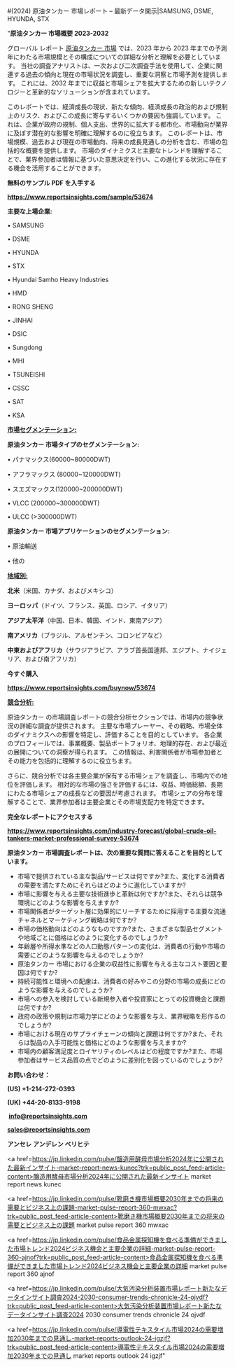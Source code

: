 #(2024) 原油タンカー 市場レポート – 最新データ開示|SAMSUNG, DSME, HYUNDA, STX

"<strong>原油タンカー 市場概要 2023-2032</strong>

グローバル レポート <a href=https://www.reportsinsights.com/sample/53674>原油タンカー 市場</a> では、2023 年から 2023 年までの予測年にわたる市場規模とその構成についての詳細な分析と理解を必要としています。 当社の調査アナリストは、一次および二次調査手法を使用して、企業に関連する過去の傾向と現在の市場状況を調査し、重要な洞察と市場予測を提供します。 これには、2032 年までに収益と市場シェアを拡大​​するための新しいテクノロジーと革新的なソリューションが含まれています。

このレポートでは、経済成長の現状、新たな傾向、経済成長の政治的および規制上のリスク、およびこの成長に寄与するいくつかの要因も強調しています。 これは、企業が政府の規制、個人支出、世界的に拡大する都市化、市場動向が業界に及ぼす潜在的な影響を明確に理解するのに役立ちます。 このレポートは、市場規模、過去および現在の市場動向、将来の成長見通しの分析を含む、市場の包括的な概要を提供します。 市場のダイナミクスと主要なトレンドを理解することで、業界参加者は情報に基づいた意思決定を行い、この進化する状況に存在する機会を活用することができます。

<strong><b>無料のサンプル PDF を入手する</b></strong>

<a href=https://www.reportsinsights.com/sample/53674><strong><u>https://www.reportsinsights.com/sample/53674</u></strong></a>

<strong>主要な上場企業:</strong>

• SAMSUNG

• DSME

• HYUNDA

• STX

• Hyundai Samho Heavy Industries

• HMD

• RONG SHENG

• JINHAI

• DSIC

• Sungdong

• MHI

• TSUNEISHI

• CSSC

• SAT

• KSA

<strong><u>市場セグメンテーション</u></strong><strong><u>:</u></strong>

<strong>原油タンカー 市場タイプのセグメンテーション:</strong>

• パナマックス(60000~80000DWT)

• アフラマックス (80000~120000DWT)

• スエズマックス(120000~200000DWT)

• VLCC (200000~300000DWT)

• ULCC (>300000DWT)

<strong>原油タンカー 市場アプリケーションのセグメンテーション:</strong>

• 原油輸送

• 他の

<strong><u>地域別</u></strong><strong><u>:</u></strong>

<strong>北米</strong>（米国、カナダ、およびメキシコ）

<strong>ヨーロッパ</strong>（ドイツ、フランス、英国、ロシア、イタリア）

<strong>アジア太平洋</strong>（中国、日本、韓国、インド、東南アジア）

<strong>南アメリカ</strong>（ブラジル、アルゼンチン、コロンビアなど）

<strong>中東およびアフリカ</strong>（サウジアラビア、アラブ首長国連邦、エジプト、ナイジェリア、および南アフリカ）

<strong>今すぐ購入</strong>

<a href=https://www.reportsinsights.com/buynow/53674><strong><u>https://www.reportsinsights.com/buynow/53674</u></strong></a>

<strong><u>競合分析:</u></strong>

原油タンカー の市場調査レポートの競合分析セクションでは、市場内の競争状況の詳細な調査が提供されます。 主要な市場プレーヤー、その戦略、市場全体のダイナミクスへの影響を特定し、評価することを目的としています。 各企業のプロフィールでは、事業概要、製品ポートフォリオ、地理的存在、および最近の展開についての洞察が得られます。 この情報は、利害関係者が市場参加者とその能力を包括的に理解するのに役立ちます。

さらに、競合分析では各主要企業が保有する市場シェアを調査し、市場内での地位を評価します。 相対的な市場の強さを評価するには、収益、時価総額、長期にわたる市場シェアの成長などの要因が考慮されます。 市場シェアの分布を理解することで、業界参加者は主要企業とその市場支配力を特定できます。

<strong>完全なレポートにアクセスする</strong>

<a href=https://www.reportsinsights.com/industry-forecast/global-crude-oil-tankers-market-professional-survey-53674><strong><u><b>https://www.reportsinsights.com/industry-forecast/global-crude-oil-tankers-market-professional-survey-53674</b></u></strong></a>

<strong><b>原油タンカー 市場調査レポートは、次の重要な質問に答えることを目的としています。</b></strong>
<ul>
  <li>市場で提供されている主な製品/サービスは何ですか?また、変化する消費者の需要を満たすためにそれらはどのように進化していますか?</li>
  <li>市場に影響を与える主要な技術進歩と革新は何ですか?また、それらは競争環境にどのような影響を与えますか?</li>
  <li>市場関係者がターゲット層に効果的にリーチするために採用する主要な流通チャネルとマーケティング戦略は何ですか?</li>
  <li>市場の価格動向はどのようなものですか?また、さまざまな製品セグメントや地域ごとに価格はどのように変化するのでしょうか?</li>
  <li>年齢層や所得水準などの人口動態パターンの変化は、消費者の行動や市場の需要にどのような影響を与えるのでしょうか?</li>
  <li>原油タンカー 市場における企業の収益性に影響を与える主なコスト要因と要因は何ですか?</li>
  <li>持続可能性と環境への配慮は、消費者の好みやこの分野の市場の成長にどのような影響を与えるのでしょうか?</li>
  <li>市場への参入を検討している新規参入者や投資家にとっての投資機会と課題は何ですか?</li>
  <li>政府の政策や規制は市場力学にどのような影響を与え、業界戦略を形作るのでしょうか?</li>
  <li>市場における現在のサプライチェーンの傾向と課題は何ですか?また、それらは製品の入手可能性と価格にどのような影響を与えますか?</li>
  <li>市場内の顧客満足度とロイヤリティのレベルはどの程度ですか?また、市場参加者はサービス品質の点でどのように差別化を図っているのでしょうか?</li>
</ul>
<strong>お問い合わせ：</strong>

<strong>(US) +1-214-272-0393</strong>

<strong>(UK) +44-20-8133-9198</strong>

<strong> </strong><a href=info@reportsinsights.com><strong><u>info@reportsinsights.com</u></strong></a>

<a href=sales@reportsinsights.com><strong><u>sales@reportsinsights.com</u></strong></a>

<strong>アンセレ アンデレン ベリヒテ</strong>

<a href=https://jp.linkedin.com/pulse/醸造用酵母市場分析2024年に公開された最新インサイト-market-report-news-kunec?trk=public_post_feed-article-content>醸造用酵母市場分析2024年に公開された最新インサイト market report news kunec</a>

<a href=https://jp.linkedin.com/pulse/靴磨き機市場概要2030年までの将来の需要とビジネス上の課題-market-pulse-report-360-mwxac?trk=public_post_feed-article-content>靴磨き機市場概要2030年までの将来の需要とビジネス上の課題 market pulse report 360 mwxac</a>

<a href=https://jp.linkedin.com/pulse/食品金属探知機を食べる準備ができました市場トレンド2024ビジネス機会と主要企業の詳細-market-pulse-report-360-ajnof?trk=public_post_feed-article-content>食品金属探知機を食べる準備ができました市場トレンド2024ビジネス機会と主要企業の詳細 market pulse report 360 ajnof</a>

<a href=https://jp.linkedin.com/pulse/大気汚染分析装置市場レポート新たなデータインサイト調査2024-2030-consumer-trends-chronicle-24-ojvdf?trk=public_post_feed-article-content>大気汚染分析装置市場レポート新たなデータインサイト調査2024 2030 consumer trends chronicle 24 ojvdf</a>

<a href=https://jp.linkedin.com/pulse/導電性テキスタイル市場2024の需要増加2030年までの見通し-market-reports-outlook-24-igzjf?trk=public_post_feed-article-content>導電性テキスタイル市場2024の需要増加2030年までの見通し market reports outlook 24 igzjf</a>"
